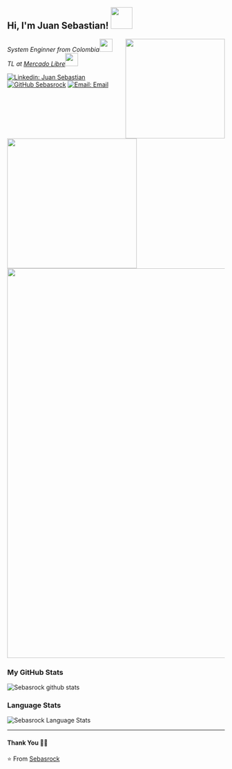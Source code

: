 <h2>Hi, I'm Juan Sebastian!  <img src="https://media.giphy.com/media/VgCDAzcKvsR6OM0uWg/giphy.gif" width="50"></h2> 
<img align='right' src="https://user-images.githubusercontent.com/7756615/88471594-ca410680-ced0-11ea-82ad-30fbd1c4a504.png" width="230">
<p><em>System Enginner from Colombia</a><img src="https://media.giphy.com/media/fYSnHlufseco8Fh93Z/giphy.gif" width="30"></br>TL at <a href="https://jobs.mercadolibre.com/">Mercado Libre</a><img src="https://media.giphy.com/media/WUlplcMpOCEmTGBtBW/giphy.gif" width="30"> 
</em></p>

[![Linkedin: Juan Sebastian](https://img.shields.io/badge/-Juan_Sebastian-blue?style=flat-square&logo=Linkedin&logoColor=white&link=https://www.linkedin.com/in/juan-sebastian-sanchez-castillo-55865035/)](https://www.linkedin.com/in/juan-sebastian-sanchez-castillo-55865035/)
[![GitHub Sebasrock](https://img.shields.io/github/followers/sebasrock?label=follow&style=social)](https://github.com/sebasrock)
[![Email: Email](https://img.shields.io/badge/sebastiansanchez88@gmail.com-D14836?style=flat-square&logo=gmail&logoColor=white)](mailto:sebastiansanchez88@gmail.com)

   <img align='center' src="https://user-images.githubusercontent.com/7756615/88471705-d24d7600-ced1-11ea-84d1-a52af9afcf24.png" width="300">

<img src="https://user-images.githubusercontent.com/7756615/88471522-12abf480-ced0-11ea-8c54-15a2b7f83079.png" width="900">

### My GitHub Stats

![Sebasrock github stats](https://github-readme-stats.vercel.app/api?username=sebasrock&show_icons=true&title_color=fff&icon_color=79ff97&text_color=9f9f9f&bg_color=151515)


### Language Stats
![Sebasrock Language Stats](https://github-readme-stats.vercel.app/api/top-langs/?username=SantoshYadavDev&layout=sebasrock&theme=radical)


***********************************

#### Thank You 🙏🏼

⭐️ From [Sebasrock](https://github.com/sebasrock)
